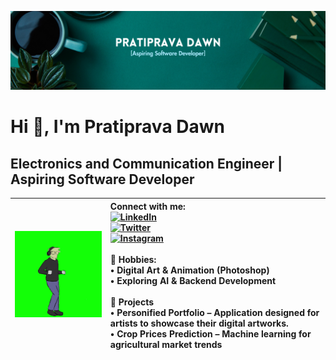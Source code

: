 ![logo](https://github.com/PratipravaDawn/PratipravaDawn/blob/main/Simple%20Work%20LinkedIn%20Banner.png)

# Hi 👋, I'm Pratiprava Dawn
## Electronics and Communication Engineer | Aspiring Software Developer

| ![Vibe Guy](https://github.com/PratipravaDawn/PratipravaDawn/blob/main/Vibe-Guy1-ezgif.com-resize.gif) | <div align="left">**Connect with me:**<br>[![LinkedIn](https://img.shields.io/badge/LinkedIn-0077B5?style=for-the-badge&logo=linkedin&logoColor=white)](https://www.linkedin.com/in/pratiprava-dawn/)<br>[![Twitter](https://img.shields.io/badge/Twitter-1DA1F2?style=for-the-badge&logo=twitter&logoColor=white)](https://x.com/dawn_takamine)<br>[![Instagram](https://img.shields.io/badge/Instagram-E4405F?style=for-the-badge&logo=instagram&logoColor=white)](https://www.instagram.com/dawn_raws?igsh=N2o4cTd1MmpsNTRv)<br><br>🏓 Hobbies:<br>• Digital Art & Animation (Photoshop)<br>• Exploring AI & Backend Development<br><br>**📌 Projects**<br>• Personified Portfolio – Application designed for artists to showcase their digital artworks.<br>• Crop Prices Prediction – Machine learning for agricultural market trends</div> |
| --- | --- |
